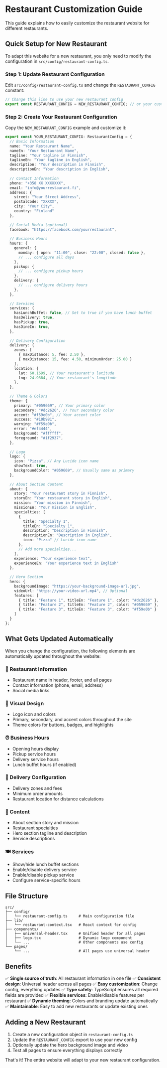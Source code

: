 # Restaurant Customization Guide

This guide explains how to easily customize the restaurant website for different restaurants.

## Quick Setup for New Restaurant

To adapt this website for a new restaurant, you only need to modify the configuration in `src/config/restaurant-config.ts`.

### Step 1: Update Restaurant Configuration

Edit `src/config/restaurant-config.ts` and change the `RESTAURANT_CONFIG` constant:

```typescript
// Change this line to use your new restaurant config
export const RESTAURANT_CONFIG = NEW_RESTAURANT_CONFIG; // or your custom config
```

### Step 2: Create Your Restaurant Configuration

Copy the `NEW_RESTAURANT_CONFIG` example and customize it:

```typescript
export const YOUR_RESTAURANT_CONFIG: RestaurantConfig = {
  // Basic Information
  name: "Your Restaurant Name",
  nameEn: "Your Restaurant Name",
  tagline: "Your tagline in Finnish",
  taglineEn: "Your tagline in English",
  description: "Your description in Finnish",
  descriptionEn: "Your description in English",
  
  // Contact Information
  phone: "+358 XX XXXXXXX",
  email: "info@yourrestaurant.fi",
  address: {
    street: "Your Street Address",
    postalCode: "XXXXX",
    city: "Your City",
    country: "Finland"
  },
  
  // Social Media (optional)
  facebook: "https://facebook.com/yourrestaurant",
  
  // Business Hours
  hours: {
    general: {
      monday: { open: "11:00", close: "22:00", closed: false },
      // ... configure all days
    },
    pickup: {
      // ... configure pickup hours
    },
    delivery: {
      // ... configure delivery hours
    },
  },
  
  // Services
  services: {
    hasLunchBuffet: false, // Set to true if you have lunch buffet
    hasDelivery: true,
    hasPickup: true,
    hasDineIn: true,
  },
  
  // Delivery Configuration
  delivery: {
    zones: [
      { maxDistance: 5, fee: 2.50 },
      { maxDistance: 15, fee: 4.50, minimumOrder: 25.00 }
    ],
    location: {
      lat: 60.1699, // Your restaurant's latitude
      lng: 24.9384, // Your restaurant's longitude
    },
  },
  
  // Theme & Colors
  theme: {
    primary: "#059669", // Your primary color
    secondary: "#dc2626", // Your secondary color
    accent: "#f59e0b", // Your accent color
    success: "#10b981",
    warning: "#f59e0b",
    error: "#ef4444",
    background: "#ffffff",
    foreground: "#1f2937",
  },
  
  // Logo
  logo: {
    icon: "Pizza", // Any Lucide icon name
    showText: true,
    backgroundColor: "#059669", // Usually same as primary
  },
  
  // About Section Content
  about: {
    story: "Your restaurant story in Finnish",
    storyEn: "Your restaurant story in English",
    mission: "Your mission in Finnish",
    missionEn: "Your mission in English",
    specialties: [
      {
        title: "Specialty 1",
        titleEn: "Specialty 1",
        description: "Description in Finnish",
        descriptionEn: "Description in English",
        icon: "Pizza" // Lucide icon name
      },
      // Add more specialties...
    ],
    experience: "Your experience text",
    experienceEn: "Your experience text in English"
  },
  
  // Hero Section
  hero: {
    backgroundImage: "https://your-background-image-url.jpg",
    videoUrl: "https://your-video-url.mp4", // Optional
    features: [
      { title: "Feature 1", titleEn: "Feature 1", color: "#dc2626" },
      { title: "Feature 2", titleEn: "Feature 2", color: "#059669" },
      { title: "Feature 3", titleEn: "Feature 3", color: "#f59e0b" }
    ]
  }
};
```

## What Gets Updated Automatically

When you change the configuration, the following elements are automatically updated throughout the website:

### 🏢 Restaurant Information
- Restaurant name in header, footer, and all pages
- Contact information (phone, email, address)
- Social media links

### 🎨 Visual Design
- Logo icon and colors
- Primary, secondary, and accent colors throughout the site
- Theme colors for buttons, badges, and highlights

### ⏰ Business Hours
- Opening hours display
- Pickup service hours
- Delivery service hours
- Lunch buffet hours (if enabled)

### 🚚 Delivery Configuration
- Delivery zones and fees
- Minimum order amounts
- Restaurant location for distance calculations

### 📖 Content
- About section story and mission
- Restaurant specialties
- Hero section tagline and description
- Service descriptions

### 🍽️ Services
- Show/hide lunch buffet sections
- Enable/disable delivery service
- Enable/disable pickup service
- Configure service-specific hours

## File Structure

```
src/
├── config/
│   └── restaurant-config.ts     # Main configuration file
├── lib/
│   └── restaurant-context.tsx   # React context for config
├── components/
│   ├── universal-header.tsx     # Unified header for all pages
│   ├── logo.tsx                 # Dynamic logo component
│   └── ...                      # Other components use config
└── pages/
    └── ...                      # All pages use universal header
```

## Benefits

✅ **Single source of truth**: All restaurant information in one file
✅ **Consistent design**: Universal header across all pages
✅ **Easy customization**: Change config, everything updates
✅ **Type safety**: TypeScript ensures all required fields are provided
✅ **Flexible services**: Enable/disable features per restaurant
✅ **Dynamic theming**: Colors and branding update automatically
✅ **Maintainable**: Easy to add new restaurants or update existing ones

## Adding a New Restaurant

1. Create a new configuration object in `restaurant-config.ts`
2. Update the `RESTAURANT_CONFIG` export to use your new config
3. Optionally update the hero background image and video
4. Test all pages to ensure everything displays correctly

That's it! The entire website will adapt to your new restaurant configuration.